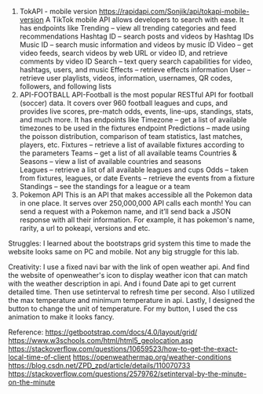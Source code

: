 1. TokAPI - mobile version
https://rapidapi.com/Sonjik/api/tokapi-mobile-version
A TikTok mobile API allows developers to search with ease. It has endpoints like
Trending – view all trending categories and feed recommendations
Hashtag ID – search posts and videos by Hashtag IDs
Music ID – search music information and videos by music ID
Video –  get video feeds, search videos by web URL or video ID, and retrieve comments by video ID
Search – text query search capabilities for video, hashtags, users, and music 
Effects – retrieve effects information 
User – retrieve user playlists, videos, information, usernames, QR codes, followers, and following lists 
2. API-FOOTBALL
API-Football is the most popular RESTful API for football (soccer) data. It covers over 960 football leagues and cups, and provides live scores, pre-match odds, events, line-ups, standings, stats, and much more.
It has endpoints like 
Timezone – get a list of available timezones to be used in the fixtures endpoint
Predictions – made using the poisson distribution, comparison of team statistics, last matches, players, etc. 
Fixtures – retrieve a list of available fixtures according to the parameters
Teams – get a list of all available teams 
Countries & Seasons – view a list of available countries and seasons  
Leagues – retrieve a list of all available leagues and cups 
Odds – taken from fixtures, leagues, or date
Events – retrieve the events from a fixture
Standings – see the standings for a league or a team 
3. Pokemon API
This is an API that makes accessible all the Pokemon data in one place. It serves over 250,000,000 API calls each month! You can send a request with a Pokemon name, and it’ll send back a JSON response with all their information. For example, it has pokemon's name, rarity, a url to pokeapi, versions and etc. 

Struggles: I learned about the bootstraps grid system this time to made the website looks same on PC and mobile. Not any big struggle for this lab.

Creativity: I use a fixed navi bar with the link of open weather api. And find the website of openweather's icon to display weather icon that can match with the weather description in api. And i found Date api to get current detailed time. Then use setinterval to refresh time per second. Also I utilized the max temperature and minimum temperature in api. Lastly, I designed the button to change the unit of temperature. For my button, I used the css animation to make it looks fancy.


Reference:
https://getbootstrap.com/docs/4.0/layout/grid/
https://www.w3schools.com/html/html5_geolocation.asp
https://stackoverflow.com/questions/10659523/how-to-get-the-exact-local-time-of-client
https://openweathermap.org/weather-conditions
https://blog.csdn.net/ZPD_zpd/article/details/110070733
https://stackoverflow.com/questions/2579762/setinterval-by-the-minute-on-the-minute